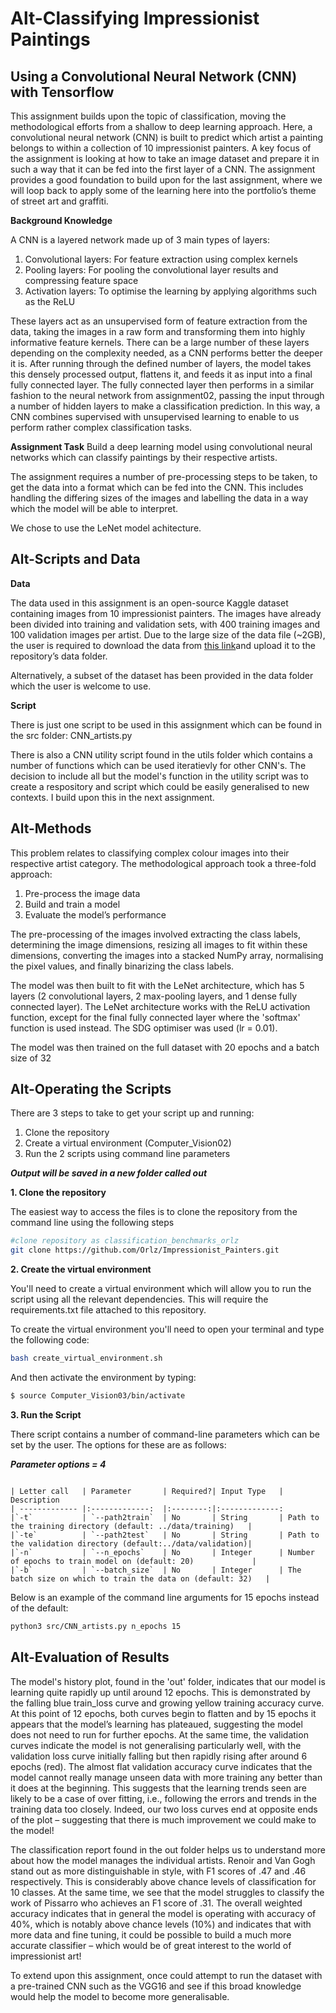 Alt-Classifying Impressionist Paintings 
====

## Using a Convolutional Neural Network (CNN) with Tensorflow

This assignment builds upon the topic of classification, moving the methodological efforts from a shallow to deep learning approach. Here, a convolutional neural network (CNN) is built to predict which artist a painting belongs to within a collection of 10 impressionist painters. A key focus of the assignment is looking at how to take an image dataset and prepare it in such a way that it can be fed into the first layer of a CNN. The assignment provides a good foundation to build upon for the last assignment, where we will loop back to apply some of the learning here into the portfolio’s theme of street art and graffiti.

__Background Knowledge__

A CNN is a layered network made up of 3 main types of layers: 
1. Convolutional layers: For feature extraction using complex kernels 
2. Pooling layers: For pooling the convolutional layer results and compressing feature space
3. Activation layers: To optimise the learning by applying algorithms such as the ReLU  

These layers act as an unsupervised form of feature extraction from the data, taking the images in a raw form and transforming them into highly informative feature kernels. There can be a large number of these layers depending on the complexity needed, as a CNN performs better the deeper it is. After running through the defined number of layers, the model takes this densely processed output, flattens it, and feeds it as input into a final fully connected layer. The fully connected layer then performs in a similar fashion to the neural network from assignment02, passing the input through a number of hidden layers to make a classification prediction. In this way, a CNN combines supervised with unsupervised learning to enable to us perform rather complex classification tasks. 

__Assignment Task__
Build a deep learning model using convolutional neural networks which can classify paintings by their respective artists. 

The assignment requires a number of pre-processing steps to be taken, to get the data into a format which can be fed into the CNN. This includes handling the differing sizes of the images and labelling the data in a way which the model will be able to interpret.

We chose to use the LeNet model achitecture. 



Alt-Scripts and Data
---

__Data__

The data used in this assignment is an open-source Kaggle dataset containing images from 10 impressionist painters. The images have already been divided into training and validation sets, with 400 training images and 100 validation images per artist. Due to the large size of the data file (~2GB), the user is required to download the data from [this link](https://www.kaggle.com/delayedkarma/impressionist-classifier-data)and upload it to the repository’s data folder. 

Alternatively, a subset of the dataset has been provided in the data folder which the user is welcome to use. 

__Script__ 

There is just one script to be used in this assignment which can be found in the src folder: CNN_artists.py

There is also a CNN utility script found in the utils folder which contains a number of functions which can be used iteratievly for other CNN's. The decision to include all but the model's function in the utility script was to create a respository and script which could be easily generalised to new contexts. I build upon this in the next assignment. 


Alt-Methods 
---

This problem relates to classifying complex colour images into their respective artist category. The methodological approach took a three-fold approach: 
1. Pre-process the image data 
2. Build and train a model 
3. Evaluate the model’s performance

The pre-processing of the images involved extracting the class labels, determining the image dimensions, resizing all images to fit within these dimensions, converting the images into a stacked NumPy array, normalising the pixel values, and finally binarizing the class labels. 

The model was then built to fit with the LeNet architecture, which has 5 layers (2 convolutional layers, 2 max-pooling layers, and 1 dense fully connected layer). The LeNet architecture works with the ReLU activation function, except for the final fully connected layer where the 'softmax' function is used instead. The SDG optimiser was used (lr = 0.01).  

The model was then trained on the full dataset with 20 epochs and a batch size of 32 




Alt-Operating the Scripts
---

There are 3 steps to take to get your script up and running:
1. Clone the repository 
2. Create a virtual environment (Computer_Vision02) 
3. Run the 2 scripts using command line parameters

___Output will be saved in a new folder called out___

__1. Clone the repository__ 

The easiest way to access the files is to clone the repository from the command line using the following steps 

```bash
#clone repository as classification_benchmarks_orlz
git clone https://github.com/Orlz/Impressionist_Painters.git

```


__2. Create the virtual environment__

You'll need to create a virtual environment which will allow you to run the script using all the relevant dependencies. This will require the requirements.txt file attached to this repository. 


To create the virtual environment you'll need to open your terminal and type the following code: 

```bash
bash create_virtual_environment.sh
```
And then activate the environment by typing: 
```bash
$ source Computer_Vision03/bin/activate
```


__3. Run the Script__

There script contains a number of command-line parameters which can be set by the user. The options for these are as follows: 


___Parameter options = 4___
```

| Letter call   | Parameter       | Required?| Input Type   | Description
| ------------- |:-------------:  |:--------:|:-------------:
|`-t`           | `--path2train`  | No       | String       | Path to the training directory (default: ../data/training)   | 
|`-te`          | `--path2test`   | No       | String       | Path to the validation directory (default:../data/validation)|
|`-n`           | `--n_epochs`    | No       | Integer      | Number of epochs to train model on (default: 20)             |
|`-b`           | `--batch_size`  | No       | Integer      | The batch size on which to train the data on (default: 32)   |
```


Below is an example of the command line arguments for 15 epochs instead of the default:


```bash
python3 src/CNN_artists.py n_epochs 15 
```


Alt-Evaluation of Results 
----

The model's history plot, found in the 'out' folder, indicates that our model is learning quite rapidly up until around 12 epochs. This is demonstrated by the falling blue train_loss curve and growing yellow training accuracy curve. At this point of 12 epochs, both curves begin to flatten and by 15 epochs it appears that the model’s learning has plateaued, suggesting the model does not need to run for further epochs. At the same time, the validation curves indicate the model is not generalising particularly well, with the validation loss curve initially falling but then rapidly rising after around 6 epochs (red). The almost flat validation accuracy curve indicates that the model cannot really manage unseen data with more training any better than it does at the beginning. This suggests that the learning trends seen are likely to be a case of over fitting, i.e., following the errors and trends in the training data too closely. Indeed, our two loss curves end at opposite ends of the plot – suggesting that there is much improvement we could make to the model! 

The classification report found in the out folder helps us to understand more about how the model manages the individual artists. Renoir and Van Gogh stand out as more distinguishable in style, with F1 scores of .47 and .46 respectively. This is considerably above chance levels of classification for 10 classes. At the same time, we see that the model struggles to classify the work of Pissarro who achieves an F1 score of .31. The overall weighted accuracy indicates that in general the model is operating with accuracy of 40%, which is notably above chance levels (10%) and indicates that with more data and fine tuning, it could be possible to build a much more accurate classifier – which would be of great interest to the world of impressionist art! 

To extend upon this assignment, once could attempt to run the dataset with a pre-trained CNN such as the VGG16 and see if this broad knowledge would help the model to become more generalisable. 



